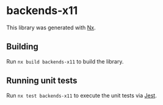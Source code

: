# backends-x11

This library was generated with [Nx](https://nx.dev).

## Building

Run `nx build backends-x11` to build the library.

## Running unit tests

Run `nx test backends-x11` to execute the unit tests via [Jest](https://jestjs.io).
